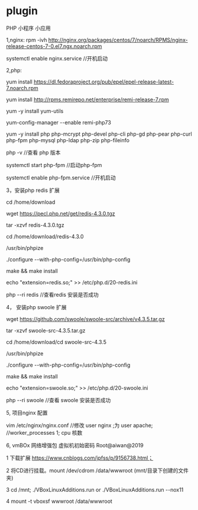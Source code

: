 # plugin
PHP 小程序 小应用

1,nginx:
rpm -ivh http://nginx.org/packages/centos/7/noarch/RPMS/nginx-release-centos-7-0.el7.ngx.noarch.rpm

systemctl enable nginx.service //开机启动

2,php:

yum install https://dl.fedoraproject.org/pub/epel/epel-release-latest-7.noarch.rpm

yum install http://rpms.remirepo.net/enterprise/remi-release-7.rpm

yum -y install yum-utils

yum-config-manager --enable remi-php73

yum -y install php php-mcrypt php-devel php-cli php-gd php-pear php-curl php-fpm php-mysql php-ldap php-zip php-fileinfo 

php -v //查看 php 版本

systemctl start php-fpm //启动php-fpm

systemctl enable php-fpm.service //开机启动

3，安装php redis 扩展

cd /home/download

wget https://pecl.php.net/get/redis-4.3.0.tgz

tar -xzvf redis-4.3.0.tgz

cd /home/download/redis-4.3.0

/usr/bin/phpize

./configure --with-php-config=/usr/bin/php-config

make && make install

echo "extension=redis.so;" >> /etc/php.d/20-redis.ini

php --ri redis //查看redis 安装是否成功

4， 安装php swoole 扩展

wget https://github.com/swoole/swoole-src/archive/v4.3.5.tar.gz

tar -xzvf swoole-src-4.3.5.tar.gz

cd /home/download/cd swoole-src-4.3.5

/usr/bin/phpize

./configure --with-php-config=/usr/bin/php-config

make && make install

echo "extension=swoole.so;" >> /etc/php.d/20-swoole.ini

php --ri swoole //查看 swoole 安装是否成功


5, 项目nginx 配置

vim /etc/nginx/nginx.conf  //修改 user  nginx ;为 user  apache;
//worker_processes  1;  cpu 核数


6, vmBOx 网络增强包 虚拟机初始密码 Root@aiwan@2019

1 下载扩展 https://www.cnblogs.com/jpfss/p/9156738.html；

2 将CD进行挂载。mount /dev/cdrom /data/wwwroot (mnt/目录下创建的文件夹)

3 cd /mnt; ./VBoxLinuxAdditions.run or ./VBoxLinuxAdditions.run --nox11

4 mount -t vboxsf wwwroot /data/wwwroot













